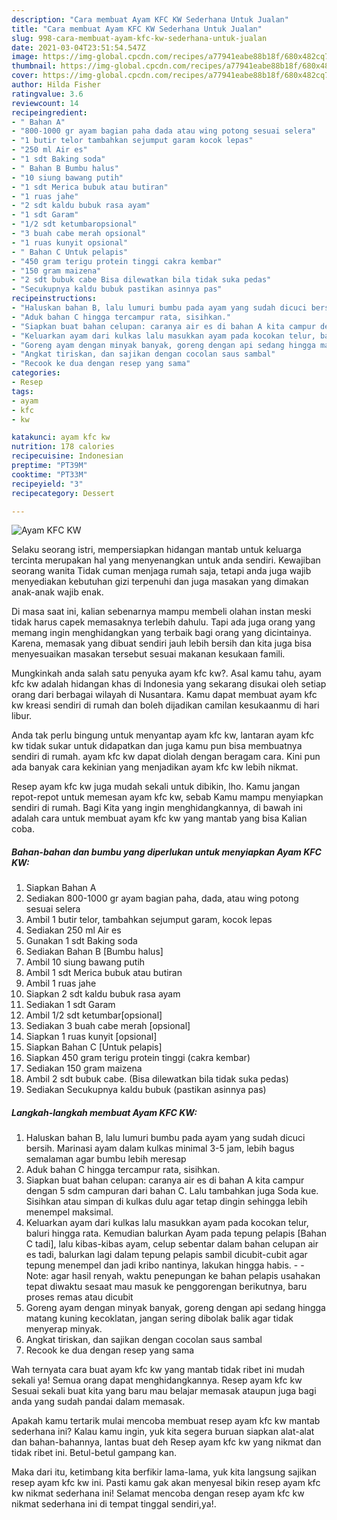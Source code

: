 ```yaml
---
description: "Cara membuat Ayam KFC KW Sederhana Untuk Jualan"
title: "Cara membuat Ayam KFC KW Sederhana Untuk Jualan"
slug: 998-cara-membuat-ayam-kfc-kw-sederhana-untuk-jualan
date: 2021-03-04T23:51:54.547Z
image: https://img-global.cpcdn.com/recipes/a77941eabe88b18f/680x482cq70/ayam-kfc-kw-foto-resep-utama.jpg
thumbnail: https://img-global.cpcdn.com/recipes/a77941eabe88b18f/680x482cq70/ayam-kfc-kw-foto-resep-utama.jpg
cover: https://img-global.cpcdn.com/recipes/a77941eabe88b18f/680x482cq70/ayam-kfc-kw-foto-resep-utama.jpg
author: Hilda Fisher
ratingvalue: 3.6
reviewcount: 14
recipeingredient:
- " Bahan A"
- "800-1000 gr ayam bagian paha dada atau wing potong sesuai selera"
- "1 butir telor tambahkan sejumput garam kocok lepas"
- "250 ml Air es"
- "1 sdt Baking soda"
- " Bahan B Bumbu halus"
- "10 siung bawang putih"
- "1 sdt Merica bubuk atau butiran"
- "1 ruas jahe"
- "2 sdt kaldu bubuk rasa ayam"
- "1 sdt Garam"
- "1/2 sdt ketumbaropsional"
- "3 buah cabe merah opsional"
- "1 ruas kunyit opsional"
- " Bahan C Untuk pelapis"
- "450 gram terigu protein tinggi cakra kembar"
- "150 gram maizena"
- "2 sdt bubuk cabe Bisa dilewatkan bila tidak suka pedas"
- "Secukupnya kaldu bubuk pastikan asinnya pas"
recipeinstructions:
- "Haluskan bahan B, lalu lumuri bumbu pada ayam yang sudah dicuci bersih. Marinasi ayam dalam kulkas minimal 3-5 jam, lebih bagus semalaman agar bumbu lebih meresap"
- "Aduk bahan C hingga tercampur rata, sisihkan."
- "Siapkan buat bahan celupan: caranya air es di bahan A kita campur dengan 5 sdm campuran dari bahan C. Lalu tambahkan juga Soda kue. Sisihkan atau simpan di kulkas dulu agar tetap dingin sehingga lebih menempel maksimal."
- "Keluarkan ayam dari kulkas lalu masukkan ayam pada kocokan telur, baluri hingga rata. Kemudian balurkan Ayam pada tepung pelapis [Bahan C tadi], lalu kibas-kibas ayam, celup sebentar dalam bahan celupan air es tadi, balurkan lagi dalam tepung pelapis sambil dicubit-cubit agar tepung menempel dan jadi kribo nantinya, lakukan hingga habis.  Note: agar hasil renyah, waktu penepungan ke bahan pelapis usahakan tepat diwaktu sesaat mau masuk ke penggorengan berikutnya, baru proses remas atau dicubit"
- "Goreng ayam dengan minyak banyak, goreng dengan api sedang hingga matang kuning kecoklatan, jangan sering dibolak balik agar tidak menyerap minyak."
- "Angkat tiriskan, dan sajikan dengan cocolan saus sambal"
- "Recook ke dua dengan resep yang sama"
categories:
- Resep
tags:
- ayam
- kfc
- kw

katakunci: ayam kfc kw 
nutrition: 178 calories
recipecuisine: Indonesian
preptime: "PT39M"
cooktime: "PT33M"
recipeyield: "3"
recipecategory: Dessert

---
```



![Ayam KFC KW](https://img-global.cpcdn.com/recipes/a77941eabe88b18f/680x482cq70/ayam-kfc-kw-foto-resep-utama.jpg)

Selaku seorang istri, mempersiapkan hidangan mantab untuk keluarga tercinta merupakan hal yang menyenangkan untuk anda sendiri. Kewajiban seorang  wanita Tidak cuman menjaga rumah saja, tetapi anda juga wajib menyediakan kebutuhan gizi terpenuhi dan juga masakan yang dimakan anak-anak wajib enak.

Di masa  saat ini, kalian sebenarnya mampu membeli olahan instan meski tidak harus capek memasaknya terlebih dahulu. Tapi ada juga orang yang memang ingin menghidangkan yang terbaik bagi orang yang dicintainya. Karena, memasak yang dibuat sendiri jauh lebih bersih dan kita juga bisa menyesuaikan masakan tersebut sesuai makanan kesukaan famili. 



Mungkinkah anda salah satu penyuka ayam kfc kw?. Asal kamu tahu, ayam kfc kw adalah hidangan khas di Indonesia yang sekarang disukai oleh setiap orang dari berbagai wilayah di Nusantara. Kamu dapat membuat ayam kfc kw kreasi sendiri di rumah dan boleh dijadikan camilan kesukaanmu di hari libur.

Anda tak perlu bingung untuk menyantap ayam kfc kw, lantaran ayam kfc kw tidak sukar untuk didapatkan dan juga kamu pun bisa membuatnya sendiri di rumah. ayam kfc kw dapat diolah dengan beragam cara. Kini pun ada banyak cara kekinian yang menjadikan ayam kfc kw lebih nikmat.

Resep ayam kfc kw juga mudah sekali untuk dibikin, lho. Kamu jangan repot-repot untuk memesan ayam kfc kw, sebab Kamu mampu menyiapkan sendiri di rumah. Bagi Kita yang ingin menghidangkannya, di bawah ini adalah cara untuk membuat ayam kfc kw yang mantab yang bisa Kalian coba.

<!--inarticleads1-->

##### Bahan-bahan dan bumbu yang diperlukan untuk menyiapkan Ayam KFC KW:

1. Siapkan  Bahan A
1. Sediakan 800-1000 gr ayam bagian paha, dada, atau wing potong sesuai selera
1. Ambil 1 butir telor, tambahkan sejumput garam, kocok lepas
1. Sediakan 250 ml Air es
1. Gunakan 1 sdt Baking soda
1. Sediakan  Bahan B [Bumbu halus]
1. Ambil 10 siung bawang putih
1. Ambil 1 sdt Merica bubuk atau butiran
1. Ambil 1 ruas jahe
1. Siapkan 2 sdt kaldu bubuk rasa ayam
1. Sediakan 1 sdt Garam
1. Ambil 1/2 sdt ketumbar[opsional]
1. Sediakan 3 buah cabe merah [opsional]
1. Siapkan 1 ruas kunyit [opsional]
1. Siapkan  Bahan C [Untuk pelapis]
1. Siapkan 450 gram terigu protein tinggi (cakra kembar)
1. Sediakan 150 gram maizena
1. Ambil 2 sdt bubuk cabe. (Bisa dilewatkan bila tidak suka pedas)
1. Sediakan Secukupnya kaldu bubuk (pastikan asinnya pas)




<!--inarticleads2-->

##### Langkah-langkah membuat Ayam KFC KW:

1. Haluskan bahan B, lalu lumuri bumbu pada ayam yang sudah dicuci bersih. Marinasi ayam dalam kulkas minimal 3-5 jam, lebih bagus semalaman agar bumbu lebih meresap
1. Aduk bahan C hingga tercampur rata, sisihkan.
1. Siapkan buat bahan celupan: caranya air es di bahan A kita campur dengan 5 sdm campuran dari bahan C. Lalu tambahkan juga Soda kue. Sisihkan atau simpan di kulkas dulu agar tetap dingin sehingga lebih menempel maksimal.
1. Keluarkan ayam dari kulkas lalu masukkan ayam pada kocokan telur, baluri hingga rata. Kemudian balurkan Ayam pada tepung pelapis [Bahan C tadi], lalu kibas-kibas ayam, celup sebentar dalam bahan celupan air es tadi, balurkan lagi dalam tepung pelapis sambil dicubit-cubit agar tepung menempel dan jadi kribo nantinya, lakukan hingga habis. -  - Note: agar hasil renyah, waktu penepungan ke bahan pelapis usahakan tepat diwaktu sesaat mau masuk ke penggorengan berikutnya, baru proses remas atau dicubit
1. Goreng ayam dengan minyak banyak, goreng dengan api sedang hingga matang kuning kecoklatan, jangan sering dibolak balik agar tidak menyerap minyak.
1. Angkat tiriskan, dan sajikan dengan cocolan saus sambal
1. Recook ke dua dengan resep yang sama




Wah ternyata cara buat ayam kfc kw yang mantab tidak ribet ini mudah sekali ya! Semua orang dapat menghidangkannya. Resep ayam kfc kw Sesuai sekali buat kita yang baru mau belajar memasak ataupun juga bagi anda yang sudah pandai dalam memasak.

Apakah kamu tertarik mulai mencoba membuat resep ayam kfc kw mantab sederhana ini? Kalau kamu ingin, yuk kita segera buruan siapkan alat-alat dan bahan-bahannya, lantas buat deh Resep ayam kfc kw yang nikmat dan tidak ribet ini. Betul-betul gampang kan. 

Maka dari itu, ketimbang kita berfikir lama-lama, yuk kita langsung sajikan resep ayam kfc kw ini. Pasti kamu gak akan menyesal bikin resep ayam kfc kw nikmat sederhana ini! Selamat mencoba dengan resep ayam kfc kw nikmat sederhana ini di tempat tinggal sendiri,ya!.

